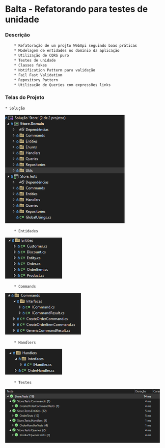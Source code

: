 # Balta - Refatorando para testes de unidade

### Descrição
        * Refatoração de um projto WebApi seguindo boas práticas
        * Modelagem de entidades no domínio da aplicação
        * Utilização de CQRS puro
        * Testes de unidade
        * Classes fakes
        * Notification Pattern para validação
        * Fail Fast Validation
        * Repository Pattern
        * Utilização de Queries com expressões links

### Telas do Projeto
	* Solução
![](Images/solution.png?raw=true)

        * Entidades
![](Images/entities.png?raw=true)

        * Commands
![](Images/commands.png?raw=true)

        * Handlers
![](Images/handlers.png?raw=true)

        * Testes
![](Images/tests.png?raw=true)